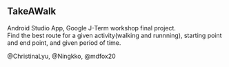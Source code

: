 ## TakeAWalk
Android Studio App, Google J-Term workshop final project.\
Find the best route for a given activity(walking and runnning), starting point and end point, and given period of time.

@ChristinaLyu, @Ningkko, @mdfox20

